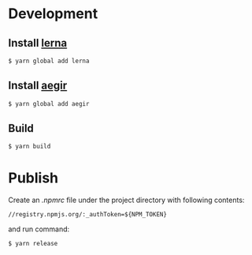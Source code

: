 
# Development

## Install [lerna](https://github.com/lerna/lerna)
```sh
$ yarn global add lerna
```

## Install [aegir](https://github.com/ipfs/aegir)
```sh
$ yarn global add aegir
```

## Build
```sh
$ yarn build
```

# Publish

Create an *.npmrc* file under the project directory with following contents:
```
//registry.npmjs.org/:_authToken=${NPM_TOKEN}
```

and run command:
```sh
$ yarn release
```
